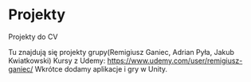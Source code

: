 # Projekty
Projekty do CV

Tu znajdują się projekty grupy(Remigiusz Ganiec, Adrian Pyła, Jakub Kwiatkowski)
Kursy z Udemy: https://www.udemy.com/user/remigiusz-ganiec/
Wkrótce dodamy aplikacje i gry w Unity.
